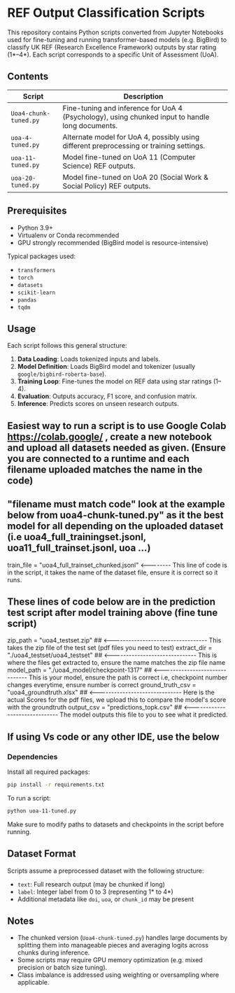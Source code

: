 # REF Output Classification Scripts

This repository contains Python scripts converted from Jupyter Notebooks used for fine-tuning and running transformer-based models (e.g. BigBird) to classify UK REF (Research Excellence Framework) outputs by star rating (1\*–4\*). Each script corresponds to a specific Unit of Assessment (UoA).

## Contents

| Script                | Description                                                                                     |
| --------------------- | ----------------------------------------------------------------------------------------------- |
| `Uoa4-chunk-tuned.py` | Fine-tuning and inference for UoA 4 (Psychology), using chunked input to handle long documents. |
| `uoa-4-tuned.py`      | Alternate model for UoA 4, possibly using different preprocessing or training settings.         |
| `uoa-11-tuned.py`     | Model fine-tuned on UoA 11 (Computer Science) REF outputs.                                      |
| `uoa-20-tuned.py`     | Model fine-tuned on UoA 20 (Social Work & Social Policy) REF outputs.                           |

## Prerequisites

* Python 3.9+
* Virtualenv or Conda recommended
* GPU strongly recommended (BigBird model is resource-intensive)

Typical packages used:

* `transformers`
* `torch`
* `datasets`
* `scikit-learn`
* `pandas`
* `tqdm`

## Usage

Each script follows this general structure:

1. **Data Loading**: Loads tokenized inputs and labels.
2. **Model Definition**: Loads BigBird model and tokenizer (usually `google/bigbird-roberta-base`).
3. **Training Loop**: Fine-tunes the model on REF data using star ratings (1–4).
4. **Evaluation**: Outputs accuracy, F1 score, and confusion matrix.
5. **Inference**: Predicts scores on unseen research outputs.

## Easiest way to run a script is to use Google Colab https://colab.google/ , create a new notebook and upload all datasets needed as given. (Ensure you are connected to a runtime and each filename uploaded matches the name in the code)

## "filename must match code" look at the example below from uoa4-chunk-tuned.py" as it the best model for all depending on the uploaded dataset (i.e uoa4_full_trainingset.jsonl, uoa11_full_trainset.jsonl, uoa ...)

train_file = "uoa4_full_trainset_chunked.jsonl"  <-------- This line of code is in the script, it takes the name of the dataset file, ensure it is correct so it runs.

## These lines of code below are in the prediction test script after model training above (fine tune script)
zip_path = "uoa4_testset.zip"  ## <---------------------------------- This takes the zip file of the test set (pdf files you need to test)
extract_dir = "./uoa4_testset/uoa4_testset"  ## <------------------------------ This is where the files get extracted to, ensure the name matches the zip file name
model_path = "./uoa4_model/checkpoint-1317"  ## <------------------------------ This is your model, ensure the path is correct i.e, checkpoint number changes everytime, ensure number is correct
ground_truth_csv = "uoa4_groundtruth.xlsx"  ## <------------------------------ Here is the actual Scores for the pdf files, we upload this to compare the model's score with the groundtruth
output_csv = "predictions_topk.csv"  ## <------------------------------ The model outputs this file to you to see what it predicted.

## If using Vs code or any other IDE, use the below
### Dependencies

Install all required packages:

```bash
pip install -r requirements.txt
```
To run a script:

```bash
python uoa-11-tuned.py
```

Make sure to modify paths to datasets and checkpoints in the script before running.

## Dataset Format

Scripts assume a preprocessed dataset with the following structure:

* `text`: Full research output (may be chunked if long)
* `label`: Integer label from 0 to 3 (representing 1\* to 4\*)
* Additional metadata like `doi`, `uoa`, or `chunk_id` may be present

## Notes

* The chunked version (`Uoa4-chunk-tuned.py`) handles large documents by splitting them into manageable pieces and averaging logits across chunks during inference.
* Some scripts may require GPU memory optimization (e.g. mixed precision or batch size tuning).
* Class imbalance is addressed using weighting or oversampling where applicable.
